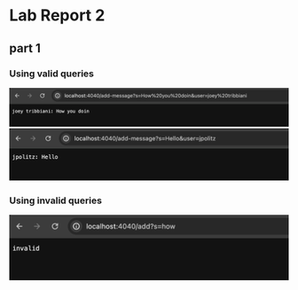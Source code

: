 # Lab Report 2
## part 1
### Using valid queries
![Valid1](ValidChatServer.png)
![Valid2](ValidChatServer2.png)
### Using invalid queries
![Invalid](InvalidChatServer.png)
